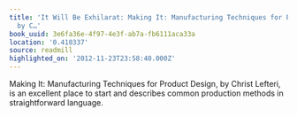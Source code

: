 ```yaml
---
title: 'It Will Be Exhilarat: Making It: Manufacturing Techniques for Product Design,
  by C…'
book_uuid: 3e6fa36e-4f97-4e3f-ab7a-fb6111aca33a
location: '0.410337'
source: readmill
highlighted_on: '2012-11-23T23:58:40.000Z'
---
```


Making It: Manufacturing Techniques for Product Design, by Christ Lefteri, is an excellent place to start and describes common production methods in straightforward language.